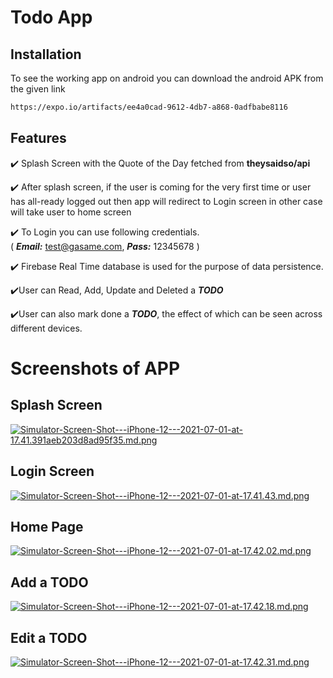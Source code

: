 
# Todo App 


## Installation

To see the working app on android you can download the android APK from the given link

```bash
https://expo.io/artifacts/ee4a0cad-9612-4db7-a868-0adfbabe8116
```

## Features

✔️ Splash Screen with the Quote of the Day fetched from **theysaidso/api** 

✔️ After splash screen, if the user is coming for the very first time or user has all-ready logged out then app will redirect to Login screen in other case will take user to home screen

✔️ To Login you can use following credentials.\
( ***Email:*** test@gasame.com, ***Pass:*** 12345678 )


✔️ Firebase Real Time database is used for the purpose of data persistence.

✔️User can Read, Add, Update and Deleted a ***TODO***

✔️User can also mark done a ***TODO***, the effect of which can be seen across different devices.

# Screenshots of APP

## Splash Screen

[![Simulator-Screen-Shot---iPhone-12---2021-07-01-at-17.41.391aeb203d8ad95f35.md.png](https://s6.gifyu.com/images/Simulator-Screen-Shot---iPhone-12---2021-07-01-at-17.41.391aeb203d8ad95f35.md.png)](https://gifyu.com/image/AjCw)

## Login Screen

[![Simulator-Screen-Shot---iPhone-12---2021-07-01-at-17.41.43.md.png](https://s6.gifyu.com/images/Simulator-Screen-Shot---iPhone-12---2021-07-01-at-17.41.43.md.png)](https://gifyu.com/image/Aj06)


## Home Page 

[![Simulator-Screen-Shot---iPhone-12---2021-07-01-at-17.42.02.md.png](https://s6.gifyu.com/images/Simulator-Screen-Shot---iPhone-12---2021-07-01-at-17.42.02.md.png)](https://gifyu.com/image/AjCY)

## Add a TODO

[![Simulator-Screen-Shot---iPhone-12---2021-07-01-at-17.42.18.md.png](https://s6.gifyu.com/images/Simulator-Screen-Shot---iPhone-12---2021-07-01-at-17.42.18.md.png)](https://gifyu.com/image/AjFb)

## Edit a TODO

[![Simulator-Screen-Shot---iPhone-12---2021-07-01-at-17.42.31.md.png](https://s6.gifyu.com/images/Simulator-Screen-Shot---iPhone-12---2021-07-01-at-17.42.31.md.png)](https://gifyu.com/image/AjF3)







